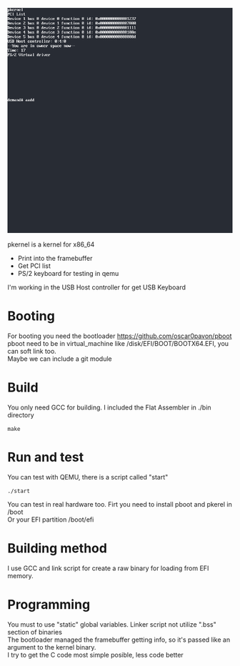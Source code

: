 ![pkernel](pkernel.png)

pkernel is a kernel for x86_64

- Print into the framebuffer
- Get PCI list
- PS/2 keyboard for testing in qemu

I'm working in the USB Host controller for get USB Keyboard

# Booting
For booting you need the bootloader
https://github.com/oscar0pavon/pboot  
pboot need to be in virtual_machine like /disk/EFI/BOOT/BOOTX64.EFI, you can soft link too.  
Maybe we can include a git module

# Build
You only need GCC for building. I included the Flat Assembler in ./bin directory
```
make
```
# Run and test
You can test with QEMU, there is a script called "start"
```
./start
```
You can test in real hardware too. Firt you need to install pboot and pkerel in /boot  
Or your EFI partition /boot/efi

# Building method
I use GCC and link script for create a raw binary for loading from EFI memory.

# Programming
You must to use "static" global variables. Linker script not utilize ".bss" section of binaries  
The bootloader managed the framebuffer getting info, so it's passed like an argument to the kernel binary.  
I try to get the C code most simple posible, less code better


